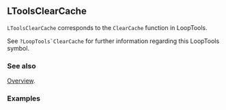 ## LToolsClearCache

`LToolsClearCache` corresponds to the `ClearCache` function in LoopTools.

See ``?LoopTools`ClearCache`` for further information regarding this LoopTools symbol.

### See also

[Overview](Extra/FeynHelpers.md).

### Examples
